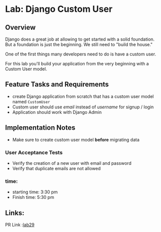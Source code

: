 # Lab: Django Custom User

## Overview

Django does a great job at allowing to get started with a solid foundation. But a foundation is just the beginning. We still need to "build the house."

One of the first things many developers need to do is have a custom user.

For this lab you'll build your application from the very beginning with a Custom User model.

## Feature Tasks and Requirements

- create Django application from scratch that has a custom user model named `CustomUser`
- Custom user should use *email* instead of *username* for signup / login
- Application should work with Django Admin

## Implementation Notes

- Make sure to create custom user model **before** migrating data

### User Acceptance Tests

- Verify the creation of a new user with email and password
- Verify that duplicate emails are not allowed

### time:

- starting time: 3:30 pm
- Finish time: 5:30 pm

## Links:

PR Link :[lab29](https://github.com/baselatalla/django-custom-user/pull/1)
